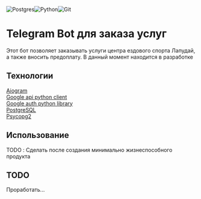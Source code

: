 ![Postgres](https://img.shields.io/badge/postgres-%23316192.svg?style=for-the-badge&logo=postgresql&logoColor=white)![Python](https://img.shields.io/badge/python-3670A0?style=for-the-badge&logo=python&logoColor=ffdd54)![Git](https://img.shields.io/badge/git-%23F05033.svg?style=for-the-badge&logo=git&logoColor=white)

# Telegram Bot для заказа услуг

Этот бот позволяет заказывать услуги центра ездового спорта Лапудай, а также вносить предоплату. В данный момент находится в разработке

## Технологии

[Aiogram](https://github.com/aiogram/aiogram)\
[Google api python client](https://github.com/googleapis/google-api-python-client)\
[Google auth python library](https://github.com/googleapis/google-auth-library-python-oauthlib)\
[PostgreSQL](https://www.postgresql.org/)\
[Psycopg2](https://github.com/psycopg/psycopg2)

## Использование

TODO : Сделать после создания минимально жизнеспособного продукта

## TODO

Проработать...
